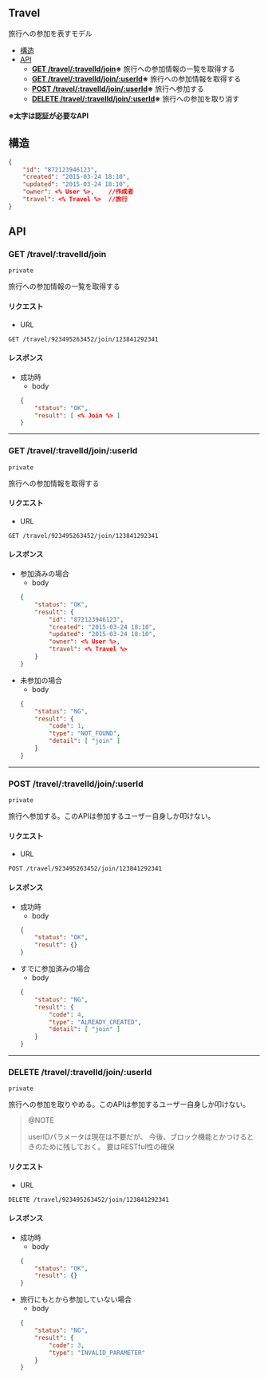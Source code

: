 ## Travel

旅行への参加を表すモデル

- [構造](#struct)
- [API](#api)
	- **[GET /travel/:travelId/join](#api-post_travel_join_all)※**
		旅行への参加情報の一覧を取得する
	- **[GET /travel/:travelId/join/:userId](#api-post_travel_join)※**
		旅行への参加情報を取得する
	- **[POST /travel/:travelId/join/:userId](#api-post_travel_join)※**
		旅行へ参加する
	- **[DELETE /travel/:travelId/join/:userId](#api-delete_travel_join)※**
		旅行への参加を取り消す

**※太字は認証が必要なAPI**

## <a name="struct"></a>構造

```json
{
	"id": "872123946123",
	"created": "2015-03-24 18:10",
	"updated": "2015-03-24 18:10",
	"owner": <% User %>,	//作成者
	"travel": <% Travel %>	//旅行
}
```

## <a name="api"></a>API

### <a name="api-get_travel_join_all"></a> GET /travel/:travelId/join

`private`

旅行への参加情報の一覧を取得する

#### リクエスト

- URL
```
GET /travel/923495263452/join/123841292341
```

#### レスポンス

- 成功時
	- body
	```json
	{
		"status": "OK",
		"result": [ <% Join %> ]
	}
	```

---

### <a name="api-get_travel_join"></a> GET /travel/:travelId/join/:userId

`private`

旅行への参加情報を取得する

#### リクエスト

- URL
```
GET /travel/923495263452/join/123841292341
```

#### レスポンス

- 参加済みの場合
	- body
	```json
	{
		"status": "OK",
		"result": {
			"id": "872123946123",
			"created": "2015-03-24 18:10",
			"updated": "2015-03-24 18:10",
			"owner": <% User %>,
			"travel": <% Travel %>
		}
	}
	```
- 未参加の場合
	- body
	```json
	{
		"status": "NG",
		"result": {
			"code": 1,
			"type": "NOT_FOUND",
			"detail": [ "join" ]
		}
	}
	```

---

### <a name="api-post_travel_join"></a> POST /travel/:travelId/join/:userId

`private`

旅行へ参加する。このAPIは参加するユーザー自身しか叩けない。

#### リクエスト

- URL
```
POST /travel/923495263452/join/123841292341
```

#### レスポンス

- 成功時
	- body
	```json
	{
		"status": "OK",
		"result": {}
	}
	```
- すでに参加済みの場合
	- body
	```json
	{
		"status": "NG",
		"result": {
			"code": 4,
			"type": "ALREADY_CREATED",
			"detail": [ "join" ]
		}
	}
	```

---

### <a name="api-delete_travel_join"></a> DELETE /travel/:travelId/join/:userId

`private`

旅行への参加を取りやめる。このAPIは参加するユーザー自身しか叩けない。

> @NOTE
>
> userIDパラメータは現在は不要だが、
> 今後、ブロック機能とかつけるときのために残しておく。
> 要はRESTful性の確保

#### リクエスト

- URL
```
DELETE /travel/923495263452/join/123841292341
```

#### レスポンス

- 成功時
	- body
	```json
	{
		"status": "OK",
		"result": {}
	}
	```
- 旅行にもとから参加していない場合
	- body
	```json
	{
		"status": "NG",
		"result": {
			"code": 3,
			"type": "INVALID_PARAMETER"
		}
	}
	```
